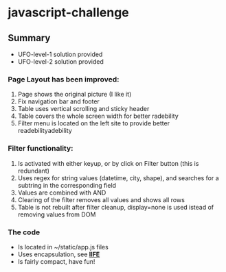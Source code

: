 # javascript-challenge

## Summary

* UFO-level-1 solution provided
* UFO-level-2 solution provided
 
 
### Page Layout has been improved:
1) Page shows the original picture (I like it)
2) Fix navigation bar and footer
3) Table uses vertical scrolling and sticky header
4) Table covers the whole screen width for better radebility
5) Filter menu is located on the left site to provide better readebilityadebility

### Filter functionality:
1) Is activated with either keyup, or by click on Filter button (this is redundant)
2) Uses regex for string values (datetime, city, shape), and searches for a subtring in the corresponding field
3) Values are combined with AND
4) Clearing of the filter removes all values and shows all rows
5) Table is not rebuilt after filter cleanup, display=none is used istead of removing values from DOM

### The code
* Is located in ~/static/app.js files
* Uses encapsulation, see <b>[IIFE](https://developer.mozilla.org/en-US/docs/Glossary/IIFE)</b>
* Is fairly compact, have fun!



